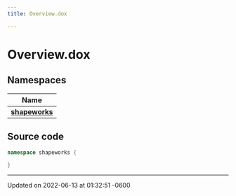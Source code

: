 ```yaml
---
title: Overview.dox

---
```


# Overview.dox



## Namespaces

| Name           |
| -------------- |
| **[shapeworks](../Namespaces/namespaceshapeworks.md)**  |




## Source code

```cpp
namespace shapeworks {

}
```


-------------------------------

Updated on 2022-06-13 at 01:32:51 -0600
